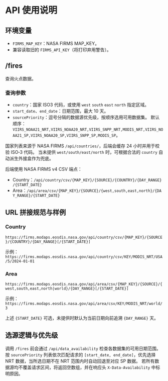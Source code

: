 # API 使用说明

## 环境变量
- `FIRMS_MAP_KEY`：NASA FIRMS MAP_KEY。
- 兼容读取旧的 `FIRMS_API_KEY`（将打印弃用警告）。

## /fires
查询火点数据。

### 查询参数
- `country`：国家 ISO3 代码，或使用 `west` `south` `east` `north` 指定区域。
- `start_date`、`end_date`：日期范围，最大 10 天。
- `sourcePriority`：逗号分隔的数据源优先级，按顺序选用可用数据集。
  默认顺序：`VIIRS_NOAA21_NRT,VIIRS_NOAA20_NRT,VIIRS_SNPP_NRT,MODIS_NRT,VIIRS_NOAA21_SP,VIIRS_NOAA20_SP,VIIRS_SNPP_SP,MODIS_SP`。

国家列表来源于 NASA FIRMS `/api/countries/`，后端会缓存 24 小时并用于校验 ISO‑3 代码。
当未提供 `west/south/east/north` 时，可根据合法的 `country` 自动派生外接盒作为兜底。

后端使用 NASA FIRMS v4 CSV 端点：
- Country：`/api/country/csv/{MAP_KEY}/{SOURCE}/{COUNTRY}/{DAY_RANGE}/{START_DATE}`
- Area：`/api/area/csv/{MAP_KEY}/{SOURCE}/{west,south,east,north}/{DAY_RANGE}/{START_DATE}`

## URL 拼接规范与样例

### Country
`https://firms.modaps.eosdis.nasa.gov/api/country/csv/{MAP_KEY}/{SOURCE}/{COUNTRY}/{DAY_RANGE}[/{START_DATE}]`

示例：
`https://firms.modaps.eosdis.nasa.gov/api/country/csv/KEY/MODIS_NRT/USA/5/2024-01-01`

### Area
`https://firms.modaps.eosdis.nasa.gov/api/area/csv/{MAP_KEY}/{SOURCE}/{west,south,east,north|world}/{DAY_RANGE}[/{START_DATE}]`

示例：
`https://firms.modaps.eosdis.nasa.gov/api/area/csv/KEY/MODIS_NRT/world/3`

上述 `{START_DATE}` 可选，未提供时默认为当前日期向前追溯 `{DAY_RANGE}` 天。

## 选源逻辑与优先级

调用 `/fires` 前会通过 `/api/data_availability` 检查各数据集的可用日期范围。
按 `sourcePriority` 列表依次匹配请求的 `[start_date, end_date]`，优先选择 NRT 数据，当所选日期不在 NRT 范围内时自动回退至对应 SP 数据。
若所有数据源均不覆盖请求区间，将返回空数组，并在响应头 `X-Data-Availability` 中标明原因。
